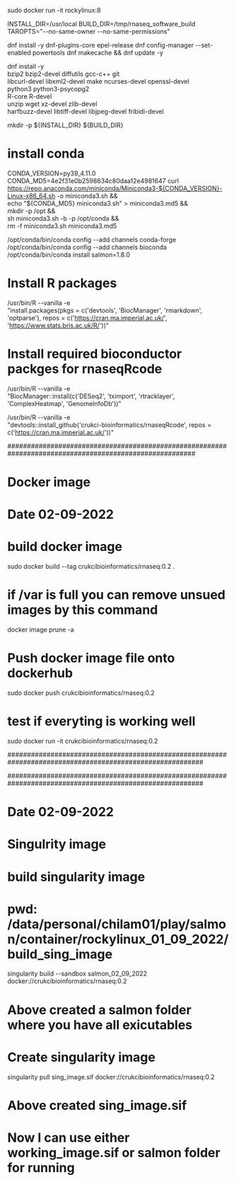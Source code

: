 sudo docker run -it rockylinux:8

INSTALL_DIR=/usr/local
BUILD_DIR=/tmp/rnaseq_software_build
TAROPTS="--no-same-owner --no-same-permissions"

dnf install -y dnf-plugins-core epel-release
dnf config-manager --set-enabled powertools
dnf makecache && dnf update -y


dnf install -y \
    bzip2 bzip2-devel diffutils gcc-c++ git  \
    libcurl-devel libxml2-devel make ncurses-devel openssl-devel \
    python3 python3-psycopg2 \
    R-core R-devel \
    unzip wget xz-devel zlib-devel \
    harfbuzz-devel libtiff-devel libjpeg-devel fribidi-devel

mkdir -p ${INSTALL_DIR} ${BUILD_DIR}


# install conda
CONDA_VERSION=py39_4.11.0
CONDA_MD5=4e2f31e0b2598634c80daa12e4981647
curl https://repo.anaconda.com/miniconda/Miniconda3-${CONDA_VERSION}-Linux-x86_64.sh -o miniconda3.sh && \
    echo "${CONDA_MD5}  miniconda3.sh" > miniconda3.md5 && \
    mkdir -p /opt && \
    sh miniconda3.sh -b -p /opt/conda && \
    rm -f miniconda3.sh miniconda3.md5


/opt/conda/bin/conda config --add channels conda-forge
/opt/conda/bin/conda config --add channels bioconda
/opt/conda/bin/conda install salmon=1.8.0


# Install R packages
/usr/bin/R --vanilla -e \
    "install.packages(pkgs = c('devtools', 'BiocManager', 'rmarkdown', 'optparse'), repos = c('https://cran.ma.imperial.ac.uk/', 'https://www.stats.bris.ac.uk/R/'))"

# Install required bioconductor packges for rnaseqRcode
/usr/bin/R --vanilla -e     \
    "BiocManager::install(c('DESeq2', 'tximport', 'rtracklayer', 'ComplexHeatmap', 'GenomeInfoDb'))"

/usr/bin/R --vanilla -e \
    "devtools::install_github('crukci-bioinformatics/rnaseqRcode', repos = c('https://cran.ma.imperial.ac.uk/'))"



########################################################################################################
# Docker image
# Date 02-09-2022
# build docker image
sudo docker build --tag crukcibioinformatics/rnaseq:0.2 .

# if /var is full you can remove unsued images by this command
docker image prune -a

# Push docker image file onto dockerhub
sudo docker push crukcibioinformatics/rnaseq:0.2

# test if everyting is working well
sudo docker run -it  crukcibioinformatics/rnaseq:0.2

##########################################################################################################

##########################################################################################################
# Date 02-09-2022
# Singulrity image
# build singularity image
# pwd: /data/personal/chilam01/play/salmon/container/rockylinux_01_09_2022/build_sing_image
singularity build --sandbox salmon_02_09_2022 docker://crukcibioinformatics/rnaseq:0.2
# Above created a salmon folder where you have all exicutables


# Create singularity image
singularity  pull sing_image.sif docker://crukcibioinformatics/rnaseq:0.2
# Above created sing_image.sif 
# Now I can use either working_image.sif or salmon folder for running 


